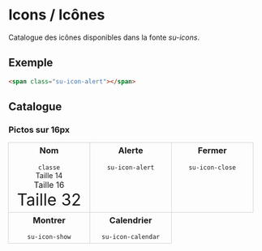# Icons / Icônes

Catalogue des icônes disponibles dans la fonte *su-icons*.


<!-- STORY -->

## Exemple
```html
<span class="su-icon-alert"></span>
```
<span class="su-icon-alert"></span>

## Catalogue

<style type="text/css">
	.catalogue-icones {
		display: flex;
		flex-wrap: wrap;
	}
	.icone {
		border: 1px solid #d4d4d4;
		margin: -1px 0 0 -1px;
		text-align: center;
		min-width: 150px;
		padding: 5px;
	}
	.icone h3 {
		margin-top: 0 !important;
	}
</style>

### Pictos sur 16px

<div class="catalogue-icones">
	<div class="icone">
		<h3>Nom</h3>
		<code>classe</code>
		<div style="font-size: 14px">Taille 14</div>
		<div style="font-size: 16px">Taille 16</div>
		<div style="font-size: 32px">Taille 32</div>
	</div>
	<div class="icone">
		<h3>Alerte</h3>
		<code>su-icon-alert</code>
		<div style="font-size: 14px"><span class="su-icon-alert"></span></div>
		<div style="font-size: 16px"><span class="su-icon-alert"></span></div>
		<div style="font-size: 32px"><span class="su-icon-alert"></span></div>
	</div>
	<div class="icone">
		<h3>Fermer</h3>
		<code>su-icon-close</code>
		<div style="font-size: 14px"><span class="su-icon-close"></span></div>
		<div style="font-size: 16px"><span class="su-icon-close"></span></div>
		<div style="font-size: 32px"><span class="su-icon-close"></span></div>
	</div>
	<div class="icone">
		<h3>Montrer</h3>
		<code>su-icon-show</code>
		<div style="font-size: 14px"><span class="su-icon-show"></span></div>
		<div style="font-size: 16px"><span class="su-icon-show"></span></div>
		<div style="font-size: 32px"><span class="su-icon-show"></span></div>
	</div>
	<div class="icone">
		<h3>Calendrier</h3>
		<code>su-icon-calendar</code>
		<div style="font-size: 14px"><span class="su-icon-calendar"></span></div>
		<div style="font-size: 16px"><span class="su-icon-calendar"></span></div>
		<div style="font-size: 32px"><span class="su-icon-calendar"></span></div>
	</div>
</div>
